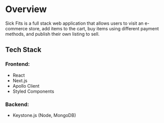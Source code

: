 # Overview

Sick Fits is a full stack web application that allows users to visit an e-commerce store, add items to the 
cart, buy items using different payment methods, and publish their own listing to sell.

## Tech Stack

### Frontend:

- React
- Next.js
- Apollo Client
- Styled Components

### Backend:

- Keystone.js (Node, MongoDB)

